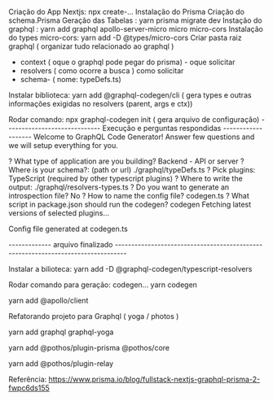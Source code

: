 Criação do App Nextjs: npx create-...
Instalação do Prisma
Criação do schema.Prisma
Geração das Tabelas : yarn prisma migrate dev
Instação do graphql : yarn add graphql apollo-server-micro micro micro-cors
Instalação do types micro-cors: yarn add -D @types/micro-cors
Criar pasta raiz graphql ( organizar tudo relacionado ao graphql )

- context ( oque o graphql pode pegar do prisma) - oque solicitar
- resolvers ( como ocorre a busca ) como solicitar
- schema- ( nome: typeDefs.ts)

Instalar biblioteca: yarn add @graphql-codegen/cli ( gera types e outras informações exigidas no resolvers (parent, args e ctx))

Rodar comando: npx graphql-codegen init ( gera arquivo de configuração)
----------------------------- Execução e perguntas respondidas -------------------
Welcome to GraphQL Code Generator!
Answer few questions and we will setup everything for you.

? What type of application are you building? Backend - API or server
? Where is your schema?: (path or url) ./graphql/typeDefs.ts
? Pick plugins: TypeScript (required by other typescript plugins)
? Where to write the output: ./graphql/resolvers-types.ts
? Do you want to generate an introspection file? No
? How to name the config file? codegen.ts
? What script in package.json should run the codegen? codegen
Fetching latest versions of selected plugins...

Config file generated at codegen.ts

------------- arquivo finalizado ---------------------------------------------------------------------------------

Instalar a bilioteca: yarn add -D @graphql-codegen/typescript-resolvers

Rodar comando para geração: codegen...
yarn codegen

yarn add @apollo/client

Refatorando projeto para Graphql ( yoga / photos )

yarn add graphql graphql-yoga

yarn add @pothos/plugin-prisma @pothos/core

yarn add @pothos/plugin-relay

Referência: https://www.prisma.io/blog/fullstack-nextjs-graphql-prisma-2-fwpc6ds155
